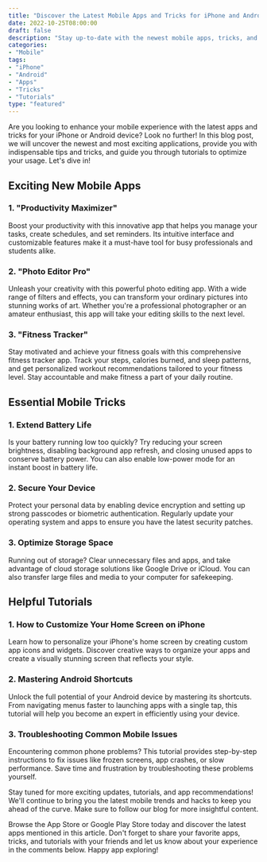 ```yaml
---
title: "Discover the Latest Mobile Apps and Tricks for iPhone and Android"
date: 2022-10-25T08:00:00
draft: false
description: "Stay up-to-date with the newest mobile apps, tricks, and tutorials for iPhone and Android. Explore the best ways to enhance your mobile experience and make the most of your device."
categories:
- "Mobile"
tags:
- "iPhone"
- "Android"
- "Apps"
- "Tricks"
- "Tutorials"
type: "featured"
---
```


Are you looking to enhance your mobile experience with the latest apps and tricks for your iPhone or Android device? Look no further! In this blog post, we will uncover the newest and most exciting applications, provide you with indispensable tips and tricks, and guide you through tutorials to optimize your usage. Let's dive in!

## Exciting New Mobile Apps

### 1. "Productivity Maximizer"

Boost your productivity with this innovative app that helps you manage your tasks, create schedules, and set reminders. Its intuitive interface and customizable features make it a must-have tool for busy professionals and students alike.

### 2. "Photo Editor Pro"

Unleash your creativity with this powerful photo editing app. With a wide range of filters and effects, you can transform your ordinary pictures into stunning works of art. Whether you're a professional photographer or an amateur enthusiast, this app will take your editing skills to the next level.

### 3. "Fitness Tracker"

Stay motivated and achieve your fitness goals with this comprehensive fitness tracker app. Track your steps, calories burned, and sleep patterns, and get personalized workout recommendations tailored to your fitness level. Stay accountable and make fitness a part of your daily routine.

## Essential Mobile Tricks

### 1. Extend Battery Life

Is your battery running low too quickly? Try reducing your screen brightness, disabling background app refresh, and closing unused apps to conserve battery power. You can also enable low-power mode for an instant boost in battery life.

### 2. Secure Your Device

Protect your personal data by enabling device encryption and setting up strong passcodes or biometric authentication. Regularly update your operating system and apps to ensure you have the latest security patches.

### 3. Optimize Storage Space

Running out of storage? Clear unnecessary files and apps, and take advantage of cloud storage solutions like Google Drive or iCloud. You can also transfer large files and media to your computer for safekeeping.

## Helpful Tutorials

### 1. How to Customize Your Home Screen on iPhone

Learn how to personalize your iPhone's home screen by creating custom app icons and widgets. Discover creative ways to organize your apps and create a visually stunning screen that reflects your style.

### 2. Mastering Android Shortcuts

Unlock the full potential of your Android device by mastering its shortcuts. From navigating menus faster to launching apps with a single tap, this tutorial will help you become an expert in efficiently using your device.

### 3. Troubleshooting Common Mobile Issues

Encountering common phone problems? This tutorial provides step-by-step instructions to fix issues like frozen screens, app crashes, or slow performance. Save time and frustration by troubleshooting these problems yourself.

Stay tuned for more exciting updates, tutorials, and app recommendations! We'll continue to bring you the latest mobile trends and hacks to keep you ahead of the curve. Make sure to follow our blog for more insightful content.

Browse the App Store or Google Play Store today and discover the latest apps mentioned in this article. Don't forget to share your favorite apps, tricks, and tutorials with your friends and let us know about your experience in the comments below. Happy app exploring!
